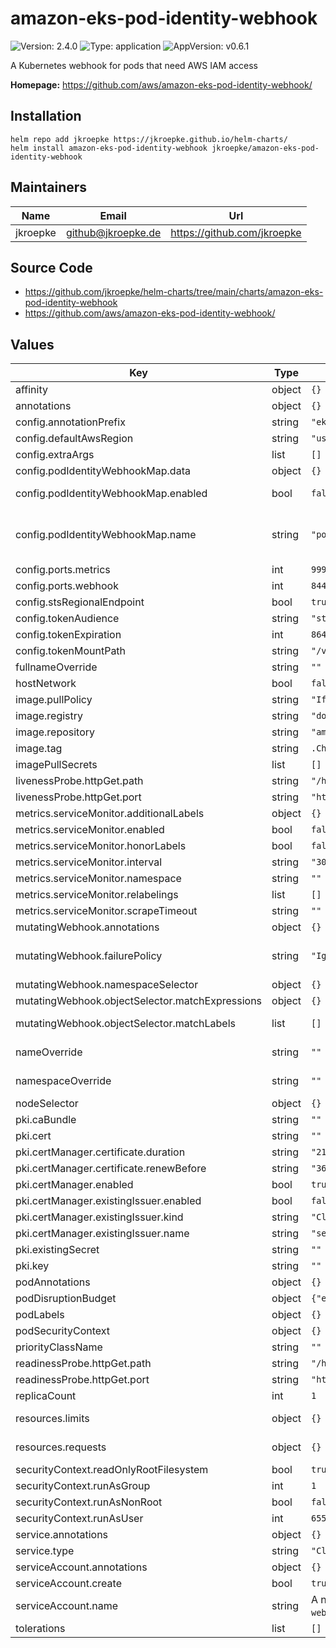 # amazon-eks-pod-identity-webhook

![Version: 2.4.0](https://img.shields.io/badge/Version-2.4.0-informational?style=flat-square) ![Type: application](https://img.shields.io/badge/Type-application-informational?style=flat-square) ![AppVersion: v0.6.1](https://img.shields.io/badge/AppVersion-v0.6.1-informational?style=flat-square)

A Kubernetes webhook for pods that need AWS IAM access

**Homepage:** <https://github.com/aws/amazon-eks-pod-identity-webhook/>

## Installation

```shell
helm repo add jkroepke https://jkroepke.github.io/helm-charts/
helm install amazon-eks-pod-identity-webhook jkroepke/amazon-eks-pod-identity-webhook
```

## Maintainers

| Name | Email | Url |
| ---- | ------ | --- |
| jkroepke | <github@jkroepke.de> | <https://github.com/jkroepke> |

## Source Code

* <https://github.com/jkroepke/helm-charts/tree/main/charts/amazon-eks-pod-identity-webhook>
* <https://github.com/aws/amazon-eks-pod-identity-webhook/>

## Values

| Key | Type | Default | Description |
|-----|------|---------|-------------|
| affinity | object | `{}` | Affinity for pod assignment |
| annotations | object | `{}` | Annotations for amazon-eks-pod-identity-webhook deployment |
| config.annotationPrefix | string | `"eks.amazonaws.com"` | The Service Account annotation to look for (default "eks.amazonaws.com") |
| config.defaultAwsRegion | string | `"us-east-1"` | If set, AWS_DEFAULT_REGION and AWS_REGION will be set to this value in mutated containers |
| config.extraArgs | list | `[]` | Additional command line arguments to pass to amazon-eks-pod-identity-webhook |
| config.podIdentityWebhookMap.data | object | `{}` | Content of pod-identity-webhook configmap |
| config.podIdentityWebhookMap.enabled | bool | `false` | Enabled pod-identity-webhook ConfigMap. See https://github.com/aws/amazon-eks-pod-identity-webhook#pod-identity-webhook-configmap |
| config.podIdentityWebhookMap.name | string | `"pod-identity-webhook"` | Name pod-identity-webhook ConfigMap. Changing this value is not supported. # Names are hard-coded # ref: https://github.com/aws/amazon-eks-pod-identity-webhook/blob/0d254eee1537e0745679252ca60f020fa1a461f0/pkg/cache/cache.go#L259-L262 |
| config.ports.metrics | int | `9999` | Port to listen on for metrics and healthz (http) |
| config.ports.webhook | int | `8443` | Port to listen on |
| config.stsRegionalEndpoint | bool | `true` | Whether to inject the AWS_STS_REGIONAL_ENDPOINTS=regional env var in mutated pods. |
| config.tokenAudience | string | `"sts.amazonaws.com"` | The default audience for tokens. Can be overridden by annotation |
| config.tokenExpiration | int | `86400` | The token expiration |
| config.tokenMountPath | string | `"/var/run/secrets/eks.amazonaws.com/serviceaccount"` | The path to mount tokens |
| fullnameOverride | string | `""` | String to fully override amazon-eks-pod-identity.fullname template |
| hostNetwork | bool | `false` | Specify if host network should be enabled for amazon-eks-pod-identity-webhook pod |
| image.pullPolicy | string | `"IfNotPresent"` |  |
| image.registry | string | `"docker.io"` | amazon-eks-pod-identity-webhook image registry |
| image.repository | string | `"amazon/amazon-eks-pod-identity-webhook"` | amazon-eks-pod-identity-webhook image repository |
| image.tag | string | `.Chart.AppVersion` | amazon-eks-pod-identity-webhook image tag (immutable tags are recommended). |
| imagePullSecrets | list | `[]` | registry secret names as an array |
| livenessProbe.httpGet.path | string | `"/healthz"` | This is the liveness check endpoint |
| livenessProbe.httpGet.port | string | `"https"` |  |
| metrics.serviceMonitor.additionalLabels | object | `{}` | Used to pass Labels that are required by the installed Prometheus Operator |
| metrics.serviceMonitor.enabled | bool | `false` | Create serviceMonitor Resource for scraping metrics using PrometheusOperator |
| metrics.serviceMonitor.honorLabels | bool | `false` | honorLabels chooses the metric's labels on collisions with target labels |
| metrics.serviceMonitor.interval | string | `"30s"` | Specify the interval at which metrics should be scraped |
| metrics.serviceMonitor.namespace | string | `""` | Specify the namespace in which the serviceMonitor resource will be created |
| metrics.serviceMonitor.relabelings | list | `[]` | RelabelConfigs to apply to samples before scraping. |
| metrics.serviceMonitor.scrapeTimeout | string | `""` | Specify the timeout after which the scrape is ended |
| mutatingWebhook.annotations | object | `{}` | Annotations for amazon-eks-pod-identity-webhook mutating webhook |
| mutatingWebhook.failurePolicy | string | `"Ignore"` | FailurePolicy of the amazon-eks-pod-identity-webhook mutating webhook. Fail or Ignore are allowed. # ref: https://kubernetes.io/docs/reference/access-authn-authz/extensible-admission-controllers/#failure-policy |
| mutatingWebhook.namespaceSelector | object | `{}` | namespaceSelector for the mutating webhook to include or exclude namespace. |
| mutatingWebhook.objectSelector.matchExpressions | object | `{}` | Allows selecting objects (pods) based on flexible matching rules for specific labels and fields. |
| mutatingWebhook.objectSelector.matchLabels | list | `[]` | In the MutatingWebhook, matchLabels selects objects (pods) based on specific labels matching exactly. |
| nameOverride | string | `""` | String to partially override amazon-eks-pod-identity-webhook.fullname template (will maintain the release name) |
| namespaceOverride | string | `""` | String to partially override amazon-eks-pod-identity-webhook.fullname template (will maintain the release name) |
| nodeSelector | object | `{}` | Node labels for pod assignment. Evaluated as a template. |
| pki.caBundle | string | `""` | ca bundle of the manual generated server tls key |
| pki.cert | string | `""` | manual generated server tls cert. Used if pki.certManager.enabled is false |
| pki.certManager.certificate.duration | string | `"2160h"` | lifetime of the generated server certificate. 2160h=90d |
| pki.certManager.certificate.renewBefore | string | `"360h"` | renew time before server certificate expires. 360h=15d |
| pki.certManager.enabled | bool | `true` | use cert-manager to generate the webhook server certificates |
| pki.certManager.existingIssuer.enabled | bool | `false` | Use an existing cert-manager issuer. |
| pki.certManager.existingIssuer.kind | string | `"ClusterIssuer"` | Kind of the existing cert-manager issuer. |
| pki.certManager.existingIssuer.name | string | `"selfsigned"` | Name of the existing cert-manager issuer. |
| pki.existingSecret | string | `""` | name of the external secret (type kubernetes.io/tls). Used if pki.certManager.enabled is false |
| pki.key | string | `""` | manual generated server tls key. Used if pki.certManager.enabled is false |
| podAnnotations | object | `{}` | Annotations for amazon-eks-pod-identity-webhook pods |
| podDisruptionBudget | object | `{"enabled":false,"maxUnavailable":null,"minAvailable":null}` | https://kubernetes.io/docs/tasks/run-application/configure-pdb/ |
| podLabels | object | `{}` | Additional labels for amazon-eks-pod-identity-webhook pods |
| podSecurityContext | object | `{}` | amazon-eks-pod-identity-webhook pods' Security Context. |
| priorityClassName | string | `""` | PriorityClass applied to deployment |
| readinessProbe.httpGet.path | string | `"/healthz"` | This is the readiness check endpoint |
| readinessProbe.httpGet.port | string | `"https"` |  |
| replicaCount | int | `1` | Number of amazon-eks-pod-identity-webhook replicas to deploy |
| resources.limits | object | `{}` | The resources limits for the amazon-eks-pod-identity-webhook container # Example: # limits: #    cpu: 100m #    memory: 128Mi |
| resources.requests | object | `{}` | The requested resources for the amazon-eks-pod-identity-webhook container # Examples: # requests: #    cpu: 100m #    memory: 128Mi |
| securityContext.readOnlyRootFilesystem | bool | `true` | Pod securityContext: Enable read-only root filesystem |
| securityContext.runAsGroup | int | `1` | Pod securityContext: Run primary group id |
| securityContext.runAsNonRoot | bool | `false` | Pod securityContext: Disable root user |
| securityContext.runAsUser | int | `65534` | Pod securityContext: Run user id |
| service.annotations | object | `{}` | Service annotations |
| service.type | string | `"ClusterIP"` | Service type |
| serviceAccount.annotations | object | `{}` | Annotations for service account. Evaluated as a template. |
| serviceAccount.create | bool | `true` | Enable creation of ServiceAccount for nginx pod |
| serviceAccount.name | string | A name is generated using the `amazon-eks-pod-identity-webhook.fullname` template | The name of the ServiceAccount to use. |
| tolerations | list | `[]` | Tolerations for pod assignment. Evaluated as a template. |
